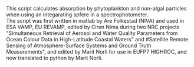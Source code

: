 This script calculates absorption by phytoplankton and non-algal particles when using an integarating spfere in a spectrophotometer.     
The script was first written in matlab by Are Folkestad (NIVA) and used in ESA VAMP, EU REVAMP, edited by Ciren Nima during two NRC projects "Simultaneous Retrieval of Aerosol 
  and Water Quality Parameters from Ocean Colour Data in High-Latitude Coastal Waters" and #Satellite Remote Sensing of Atmosphere-Surface Systems and Ground Truth 
  Measurements", and edited by Marit Norli for use in EUFP7 HIGHROC, and now translated to python by Marit Norli.
